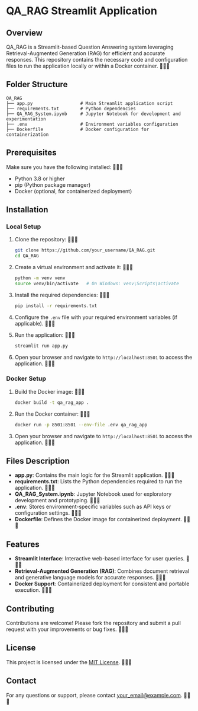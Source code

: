 # QA_RAG Streamlit Application

## Overview
QA_RAG is a Streamlit-based Question Answering system leveraging Retrieval-Augmented Generation (RAG) for efficient and accurate responses. This repository contains the necessary code and configuration files to run the application locally or within a Docker container. 🌟✨🚀

## Folder Structure
```
QA_RAG
├── app.py                  # Main Streamlit application script
├── requirements.txt        # Python dependencies
├── QA_RAG_System.ipynb     # Jupyter Notebook for development and experimentation
├── .env                    # Environment variables configuration
├── Dockerfile              # Docker configuration for containerization
```

## Prerequisites
Make sure you have the following installed: 🌟✨🚀

- Python 3.8 or higher
- pip (Python package manager)
- Docker (optional, for containerized deployment)

## Installation

### Local Setup

1. Clone the repository: 🌟✨🚀
   ```bash
   git clone https://github.com/your_username/QA_RAG.git
   cd QA_RAG
   ```

2. Create a virtual environment and activate it: 🌟✨🚀
   ```bash
   python -m venv venv
   source venv/bin/activate   # On Windows: venv\Scripts\activate
   ```

3. Install the required dependencies: 🌟✨🚀
   ```bash
   pip install -r requirements.txt
   ```

4. Configure the `.env` file with your required environment variables (if applicable). 🌟✨🚀

5. Run the application: 🌟✨🚀
   ```bash
   streamlit run app.py
   ```

6. Open your browser and navigate to `http://localhost:8501` to access the application. 🌟✨🚀

### Docker Setup

1. Build the Docker image: 🌟✨🚀
   ```bash
   docker build -t qa_rag_app .
   ```

2. Run the Docker container: 🌟✨🚀
   ```bash
   docker run -p 8501:8501 --env-file .env qa_rag_app
   ```

3. Open your browser and navigate to `http://localhost:8501` to access the application. 🌟✨🚀

## Files Description

- **app.py**: Contains the main logic for the Streamlit application. 🌟✨🚀
- **requirements.txt**: Lists the Python dependencies required to run the application. 🌟✨🚀
- **QA_RAG_System.ipynb**: Jupyter Notebook used for exploratory development and prototyping. 🌟✨🚀
- **.env**: Stores environment-specific variables such as API keys or configuration settings. 🌟✨🚀
- **Dockerfile**: Defines the Docker image for containerized deployment. 🌟✨🚀

## Features
- **Streamlit Interface**: Interactive web-based interface for user queries. 🌟✨🚀
- **Retrieval-Augmented Generation (RAG)**: Combines document retrieval and generative language models for accurate responses. 🌟✨🚀
- **Docker Support**: Containerized deployment for consistent and portable execution. 🌟✨🚀

## Contributing
Contributions are welcome! Please fork the repository and submit a pull request with your improvements or bug fixes. 🌟✨🚀

## License
This project is licensed under the [MIT License](LICENSE). 🌟✨🚀

## Contact
For any questions or support, please contact [your_email@example.com](mailto:your_email@example.com). 🌟✨🚀


